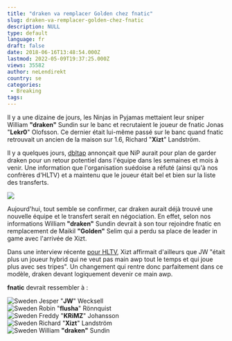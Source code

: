 ```yaml
---
title: "draken va remplacer Golden chez fnatic"
slug: draken-va-remplacer-golden-chez-fnatic
description: NULL
type: default
language: fr
draft: false
date: 2018-06-16T13:48:54.000Z
lastmod: 2022-05-09T19:37:25.000Z
views: 35582
author: neLendirekt
country: se
categories:
 - Breaking
tags:
---
```

Il y a une dizaine de jours, les Ninjas in Pyjamas mettaient leur sniper William **"draken"** Sundin sur le banc et recrutaient le joueur de fnatic Jonas "**Lekr0**" Olofsson. Ce dernier était lui-même passé sur le banc quand fnatic retrouvait un ancien de la maison sur 1.6, Richard "**Xizt**" Landström.

Il y a quelques jours, [dbltap](https://www.dbltap.com/posts/6083167-sources-ninjas-in-pyjamas-plan-to-keep-draken-for-potential-return-to-active-roster/partners/40714) annonçait que NiP aurait pour plan de garder draken pour un retour potentiel dans l'équipe dans les semaines et mois à venir. Une information que l'organisation suédoise a réfuté (ainsi qu'à nos confrères d'HLTV) et a maintenu que le joueur était bel et bien sur la liste des transferts. 

![](https://flickshot-ue.s3.eu-west-2.amazonaws.com/flickshot/article/5b19789e6b16c/images/lzuwC8qM4juathYsfoRJ5YEYBpM3WjzSeuEw03TF.jpeg)

Aujourd'hui, tout semble se confirmer, car draken aurait déjà trouvé une nouvelle équipe et le transfert serait en négociation. En effet, selon nos informations William **"draken"** Sundin devrait à son tour rejoindre fnatic en remplacement de Maikil **"Golden"** Selim qui a perdu sa place de leader in game avec l'arrivée de Xizt.

Dans une interview récente [pour HLTV](https://www.hltv.org/news/23897/xizt-the-swedish-scene-is-weird-right-now), Xizt affirmait d'ailleurs que JW "était plus un joueur hybrid qui ne veut pas main awp tout le temps et qui joue plus avec ses tripes". Un changement qui rentre donc parfaitement dans ce modèle, draken devant logiquement devenir ce main awp.

**fnatic** devrait ressembler à :

![Sweden](/images/countries/se.svg)⁠ Jesper "**JW**" Wecksell  
![Sweden](/images/countries/se.svg)⁠ Robin "**flusha**" Rönnquist  
![Sweden](/images/countries/se.svg)⁠ Freddy "**KRiMZ**" Johansson  
![Sweden](/images/countries/se.svg)⁠ Richard "**Xizt**" Landström  
![Sweden](/images/countries/se.svg)⁠ William **"draken"** Sundin
